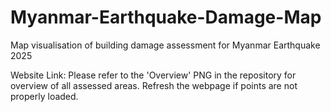 # Myanmar-Earthquake-Damage-Map
Map visualisation of building damage assessment for Myanmar Earthquake 2025 

Website Link: 
Please refer to the 'Overview' PNG in the repository for overview of all assessed areas. Refresh the webpage if points are not properly loaded. 
